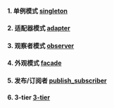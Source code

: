 #### 1. 单例模式 [singleton](./singleton.py)
#### 2. 适配器模式 [adapter](./adapter.py)
#### 3. 观察者模式 [observer](./obsever.py)
#### 4. 外观模式 [facade](./facade.py)
#### 5. 发布/订阅者 [publish_subscriber](./publish_subscriber.py)
#### 6. 3-tier [3-tier](./3-tier.py)
